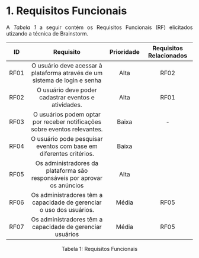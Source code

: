 # 1. Requisitos Funcionais

<p align="justify">A <i>Tabela 1</i> a seguir contém os Requisitos Funcionais (RF) elicitados utizando a técnica de Brainstorm.</p>

| ID   |                                 Requisito                                 | Prioridade | Requisitos Relacionados |
| :--: | :-----------------------------------------------------------------------: | :--------: | :---------: |
| RF01 |O usuário deve acessar à plataforma através de um sistema de login e senha |  Alta      |    RF02     |
| RF02 |    O usuário deve poder cadastrar eventos e atividades.                   |  Alta      |    RF01     |
| RF03 |O usuários podem optar por receber notificações sobre eventos relevantes.  |  Baixa     |     -       |
| RF04 |  O usuário pode pesquisar eventos  com base em diferentes critérios.      |  Baixa     |             |
| RF05 | Os administradores da plataforma são responsáveis por aprovar os anúncios |   Alta     |             |              
| RF06 |Os administradores têm a capacidade de gerenciar o uso dos usuários.       |   Média    |     RF05   
| RF07 |    Os administradores têm a capacidade de gerenciar usuários              |   Média    |     RF05    |


<div style="text-align: center">
<p>Tabela 1: Requisitos Funcionais</p>
</div>
